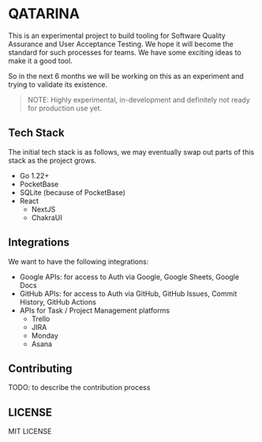 QATARINA
========

This is an experimental project to build tooling for Software Quality Assurance and User Acceptance Testing.
We hope it will become the standard for such processes for teams. 
We have some exciting ideas to make it a good tool.

So in the next 6 months we will be working on this as an experiment and trying to validate its existence.

> NOTE: Highly experimental, in-development and definitely not ready for production use yet.

## Tech Stack

The initial tech stack is as follows, we may eventually swap out parts of this stack as the project grows.

- Go 1.22+
- PocketBase 
- SQLite (because of PocketBase)
- React
  - NextJS
  - ChakraUI

## Integrations

We want to have the following integrations:

- Google APIs: for access to Auth via Google, Google Sheets, Google Docs
- GitHub APIs: for access to Auth via GitHub, GitHub Issues, Commit History, GitHub Actions
- APIs for Task / Project Management platforms
    - Trello
    - JIRA
    - Monday
    - Asana

## Contributing

TODO: to describe the contribution process

## LICENSE

MIT LICENSE
